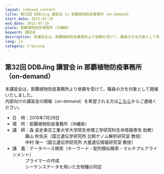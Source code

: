 ```yaml
---
layout: indexed_content
title: 第32回 DDBJing 講習会 in 那覇植物防疫事務所（on-demand）
start_date: 2015-07-29
end_date: 2015-07-29
place: 那覇植物防疫事務所（沖縄県）
keyword: 講習会
description: 本講習会は，那覇植物防疫事務所より依頼を受けて，職員の方を対象として開催いたしました。内部向けの講習会の開催（on-demand）を希望される方は[こちら](/contact-ddbj.html)からご連絡ください。
lang: ja
category: training
---
```


## 第32回 DDBJing 講習会 in 那覇植物防疫事務所（on-demand）  <a name="32"></a>

本講習会は，那覇植物防疫事務所より依頼を受けて，職員の方を対象として開催いたしました。  
内部向けの講習会の開催（on-demand）を希望される方は[こちら](/contact-ddbj.html)からご連絡ください。

-   日　時：2015年7月29日
-   場　所：那覇植物防疫事務所（沖縄県）
-   講　師：森 宙史東京工業大学大学院生命理工学研究科生命情報専攻
    助教）  
    　　　藤山 秋佐夫（国立遺伝学研究所 比較ゲノム解析研究室 教授）  
    　　　中村 保一（国立遺伝学研究所 大量遺伝情報研究室 教授）
-   講　義：データベース検索（キーワード・配列類似検索・マルチプルアラインメント）  
    　　　プライマーの作成  
    　　　シーケンスデータを用いた生物種の同定
